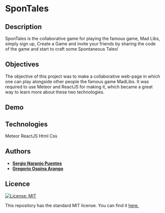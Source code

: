 # SponTales
## Description

SponTales is the collaborative game for playing the famous game, Mad Libs, simply sign up, Create a Game and invite your friends by sharing the code of the game and start to craft some Spontaneous Tales! 

## Objectives

The objective of this project was to make a collaborative web-page in which one can play alongside other people the famous game MadLibs. It was required to use Meteor and ReactJS for making it, which became a great way to learn more about these two technologies.  

## Demo




## Technologies

Meteor
ReactJS
Html
Css

## Authors
* [__Sergio Naranjo Puentes__](https://github.com/snaranjop1)
* [__Gregorio Ospina Arango__](https://github.com/gregorioospina)


## Licence
[![License: MIT](https://img.shields.io/badge/License-MIT-yellow.svg)](https://opensource.org/licenses/MIT)

This repository has the standard MIT license. You can find it [here.](https://github.com/gregorioospina/spontales/blob/master/LICENSE)
